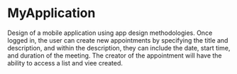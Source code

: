 # MyApplication
Design of a mobile application using app design methodologies. Once logged in, the user can create new appointments by specifying the title and description, and within the description, they can include the date, start time, and duration of the meeting. The creator of the appointment will have the ability to access a list and viee created.

